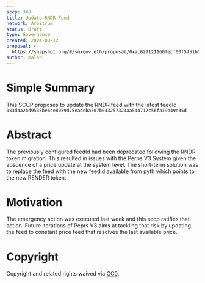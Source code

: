 ```yaml
---
sccp: 348
title: Update RNDR Feed
network: Arbitrum
status: Draft
type: Governance
created: 2024-08-12
proposal: >-
  https://snapshot.org/#/snxgov.eth/proposal/0xac627121160fecf00f5751b694e3ac9804c53a9fa7cd7d997cb5756351d86b23
author: Kaleb
---
```


# Simple Summary

This SCCP proposes to update the RNDR feed with the latest feedId `0x3d4a2bd9535be6ce8059d75eadeba507b043257321aa544717c56fa19b49e35d` 

# Abstract

The previously configured feedId had been deprecated following the RNDR token migration. This resulted in issues with the Perps V3 System given the abscence of a price update at the system level. The short-term solution was to replace the feed with the new feedId available from pyth which points to the new RENDER token.


# Motivation

The emergency action was executed last week and this sccp ratifies that action. Future iterations of Peprs V3 aims at tackling that risk by updating the feed to constant price feed that resolves the last available price.


# Copyright
Copyright and related rights waived via [CC0](https://creativecommons.org/publicdomain/zero/1.0/).
